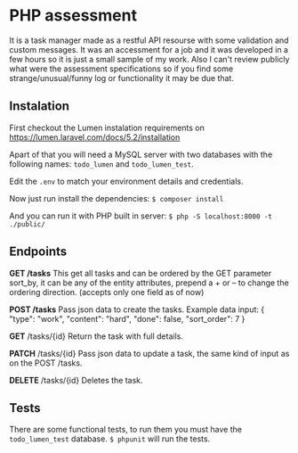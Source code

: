 # PHP assessment

It is a task manager made as a restful API resourse with some validation and custom messages. It was an accessment for a job and it was developed in a few hours so it is just a small sample of my work. Also I can't review publicly what were the assessment specifications so if you find some strange/unusual/funny log or functionality it may be due that.

## Instalation

First checkout the Lumen instalation requirements on https://lumen.laravel.com/docs/5.2/installation

Apart of that you will need a MySQL server with two databases with the following names: `todo_lumen` and  `todo_lumen_test`.

Edit the `.env` to match your environment details and credentials.

Now just run install the dependencies: `$ composer install`

And you can run it with PHP built in server: `$ php -S localhost:8000 -t ./public/`

## Endpoints

**GET /tasks** This get all tasks and can be ordered by the GET parameter sort_by, it can be any of the entity attributes, prepend a + or – to change the ordering direction. (accepts only one field as of now) 

**POST /tasks** Pass json data to create the tasks. Example data input:
{
  "type": "work",
  "content": "hard",
  "done": false,
  "sort_order": 7
}

**GET** /tasks/{id} Return the task with full details.

**PATCH** /tasks/{id} Pass json data to update a task, the same kind of input as on the POST /tasks.

**DELETE** /tasks/{id} Deletes the task.

## Tests

There are some functional tests, to run them you must have the `todo_lumen_test` database. `$ phpunit` will run the tests.
